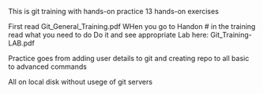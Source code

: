 This is git training with hands-on practice
13 hands-on exercises 

First read Git_General_Training.pdf
WHen you go to Handon # in the training read what you need to do 
Do it and see appropriate Lab here: Git_Training-LAB.pdf

Practice goes from adding user details to git and creating repo
to all basic to advanced commands

All on local disk without usege of git servers
